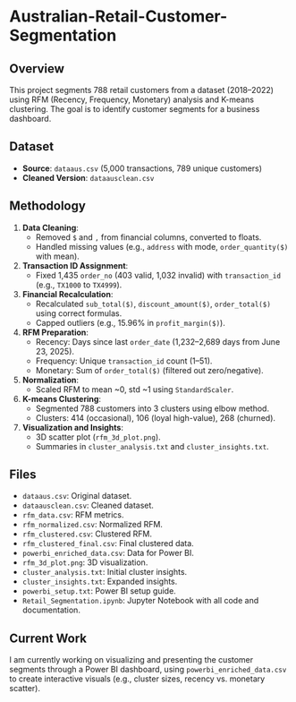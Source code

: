 # Australian-Retail-Customer-Segmentation

## Overview
This project segments 788 retail customers from a dataset (2018–2022) using RFM (Recency, Frequency, Monetary) analysis and K-means clustering. The goal is to identify customer segments for a business dashboard.

## Dataset
- **Source**: `dataaus.csv` (5,000 transactions, 789 unique customers)
- **Cleaned Version**: `dataausclean.csv`

## Methodology
1. **Data Cleaning**:
   - Removed `$` and `,` from financial columns, converted to floats.
   - Handled missing values (e.g., `address` with mode, `order_quantity($)` with mean).
2. **Transaction ID Assignment**:
   - Fixed 1,435 `order_no` (403 valid, 1,032 invalid) with `transaction_id` (e.g., `TX1000` to `TX4999`).
3. **Financial Recalculation**:
   - Recalculated `sub_total($)`, `discount_amount($)`, `order_total($)` using correct formulas.
   - Capped outliers (e.g., 15.96% in `profit_margin($)`).
4. **RFM Preparation**:
   - Recency: Days since last `order_date` (1,232–2,689 days from June 23, 2025).
   - Frequency: Unique `transaction_id` count (1–51).
   - Monetary: Sum of `order_total($)` (filtered out zero/negative).
5. **Normalization**:
   - Scaled RFM to mean ~0, std ~1 using `StandardScaler`.
6. **K-means Clustering**:
   - Segmented 788 customers into 3 clusters using elbow method.
   - Clusters: 414 (occasional), 106 (loyal high-value), 268 (churned).
7. **Visualization and Insights**:
   - 3D scatter plot (`rfm_3d_plot.png`).
   - Summaries in `cluster_analysis.txt` and `cluster_insights.txt`.

## Files
- `dataaus.csv`: Original dataset.
- `dataausclean.csv`: Cleaned dataset.
- `rfm_data.csv`: RFM metrics.
- `rfm_normalized.csv`: Normalized RFM.
- `rfm_clustered.csv`: Clustered RFM.
- `rfm_clustered_final.csv`: Final clustered data.
- `powerbi_enriched_data.csv`: Data for Power BI.
- `rfm_3d_plot.png`: 3D visualization.
- `cluster_analysis.txt`: Initial cluster insights.
- `cluster_insights.txt`: Expanded insights.
- `powerbi_setup.txt`: Power BI setup guide.
- `Retail_Segmentation.ipynb`: Jupyter Notebook with all code and documentation.

## Current Work
I am currently working on visualizing and presenting the customer segments through a Power BI dashboard, using `powerbi_enriched_data.csv` to create interactive visuals (e.g., cluster sizes, recency vs. monetary scatter).
